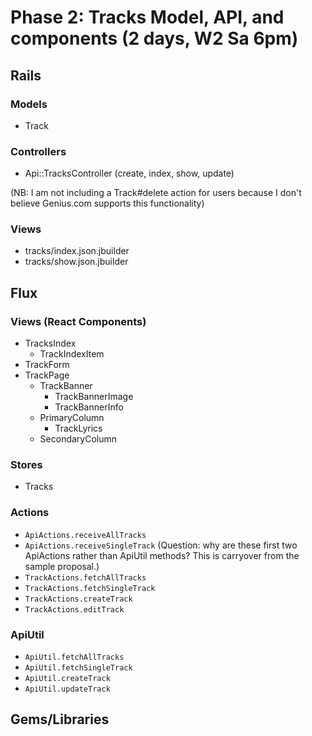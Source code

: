 # Phase 2: Tracks Model, API, and components (2 days, W2 Sa 6pm)

## Rails
### Models
* Track

### Controllers
* Api::TracksController (create, index, show, update)

(NB: I am not including a Track#delete action for users because I don't believe Genius.com supports this functionality)

### Views
* tracks/index.json.jbuilder
* tracks/show.json.jbuilder

## Flux
### Views (React Components)
* TracksIndex
  - TrackIndexItem
* TrackForm
* TrackPage
  - TrackBanner
    - TrackBannerImage
    - TrackBannerInfo
  - PrimaryColumn
    - TrackLyrics
  - SecondaryColumn

### Stores
* Tracks

### Actions
* `ApiActions.receiveAllTracks`
* `ApiActions.receiveSingleTrack`
    (Question: why are these first two ApiActions rather than ApiUtil methods? This is carryover from the sample proposal.)
* `TrackActions.fetchAllTracks`
* `TrackActions.fetchSingleTrack`
* `TrackActions.createTrack`
* `TrackActions.editTrack`

### ApiUtil
* `ApiUtil.fetchAllTracks`
* `ApiUtil.fetchSingleTrack`
* `ApiUtil.createTrack`
* `ApiUtil.updateTrack`

## Gems/Libraries
